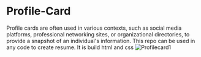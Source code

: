 # Profile-Card
Profile cards are often used in various contexts, such as social media platforms, professional networking sites, or organizational directories, to provide a snapshot of an individual's information. This repo can be used in any code to create resume. It is build html and css 
![Profilecard1](https://github.com/TanishkGit/Profile-Card/assets/149495026/8ac261ee-7f18-494e-a58d-598e14edeb4d)

